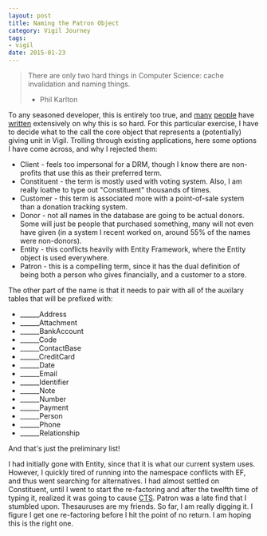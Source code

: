 ```yaml
---
layout: post
title: Naming the Patron Object
category: Vigil Journey
tags:
- vigil
date: 2015-01-23
---
```


> There are only two hard things in Computer Science: cache invalidation and naming things.
> - Phil Karlton

To any seasoned developer, this is entirely too true, and [many](http://www.quora.com/Why-is-naming-things-hard-in-computer-science-and-how-can-it-can-be-made-easier)
[people](http://blog.stackoverflow.com/2009/03/it-stack-overflow-update-naming-is-hard/) have [written](http://seesparkbox.com/foundry/naming_css_stuff_is_really_hard)
extensively on why this is so hard. For this particular exercise, I have to decide what to the call the core object that represents a (potentially) giving unit in Vigil. Trolling through existing applications, here some options I have come across, and why I rejected them:

- Client - feels too impersonal for a DRM, though I know there are non-profits that use this as their preferred term.
- Constituent - the term is mostly used with voting system. Also, I am really loathe to type out "Constituent" thousands of times.
- Customer - this term is associated more with a point-of-sale system than a donation tracking system.
- Donor - not all names in the database are going to be actual donors. Some will just be people that purchased something, many will not even have given (in a system I recent worked on, around 55% of the names were non-donors).
- Entity - this conflicts heavily with Entity Framework, where the Entity object is used everywhere.
- Patron - this is a compelling term, since it has the dual definition of being both a person who gives financially, and a customer to a store.


The other part of the name is that it needs to pair with all of the auxilary tables that will be prefixed with:

- ______Address
- ______Attachment
- ______BankAccount
- ______Code
- ______ContactBase
- ______CreditCard
- ______Date
- ______Email
- ______Identifier
- ______Note
- ______Number
- ______Payment
- ______Person
- ______Phone
- ______Relationship

And that's just the preliminary list!

I had initially gone with Entity, since that it is what our current system uses. However, I quickly tired of running into the namespace conflicts with EF, and thus went searching for alternatives. I had almost settled on Constituent, until I went to start the re-factoring and after the twelfth time of typing it, realized it was going to cause [CTS](http://www.ninds.nih.gov/disorders/carpal_tunnel/detail_carpal_tunnel.htm). Patron was a late find that I stumbled upon. Thesauruses are my friends. So far, I am really digging it. I figure I get one re-factoring before I hit the point of no return. I am hoping this is the right one.